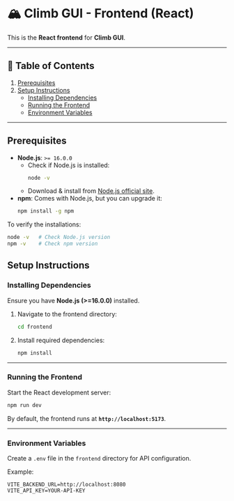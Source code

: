 # 🏔️ Climb GUI - Frontend (React)

This is the **React frontend** for **Climb GUI**.

---

## 📖 Table of Contents

1. [Prerequisites](#prerequisites)
2. [Setup Instructions](#setup-instructions)
   - [Installing Dependencies](#installing-dependencies)
   - [Running the Frontend](#running-the-frontend)
   - [Environment Variables](#environment-variables)
---

## **Prerequisites**
- **Node.js**: `>= 16.0.0`
  - Check if Node.js is installed:
    ```bash
    node -v
    ```
  - Download & install from [Node.js official site](https://nodejs.org/).
- **npm**: Comes with Node.js, but you can upgrade it:
  ```bash
  npm install -g npm
  ```
To verify the installations:
```bash
node -v   # Check Node.js version
npm -v    # Check npm version
```

## Setup Instructions

### **Installing Dependencies**
Ensure you have **Node.js (>=16.0.0)** installed.

1. Navigate to the frontend directory:
   ```bash
   cd frontend
   ```

2. Install required dependencies:
   ```bash
   npm install
   ```

---

### **Running the Frontend**
Start the React development server:

```bash
npm run dev
```

By default, the frontend runs at **`http://localhost:5173`**.

---

### **Environment Variables**
Create a `.env` file in the `frontend` directory for API configuration.

Example:
```
VITE_BACKEND_URL=http://localhost:8080
VITE_API_KEY=YOUR-API-KEY
```